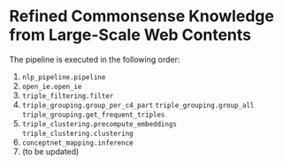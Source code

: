 # Refined Commonsense Knowledge from Large-Scale Web Contents

The pipeline is executed in the following order:

1. `nlp_pipeline.pipeline`
2. `open_ie.open_ie`
3. `triple_filtering.filter`
4. `triple_grouping.group_per_c4_part`
`triple_grouping.group_all`
`triple_grouping.get_frequent_triples`
5. `triple_clustering.precompute_embeddings`
`triple_clustering.clustering`
6. `conceptnet_mapping.inference`
7. (to be updated)

